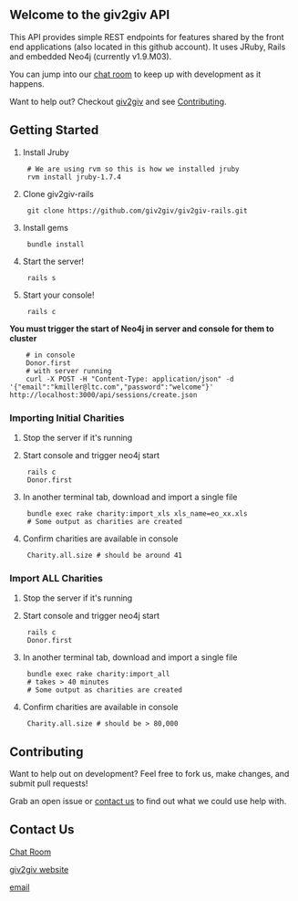 ## Welcome to the giv2giv API

This API provides simple REST endpoints for features shared by the front end applications (also located in this github account). It uses JRuby, Rails and embedded Neo4j (currently v1.9.M03).

You can jump into our [chat room](https://lightcastle.campfirenow.com/4d2e5) to keep up with development as it happens.

Want to help out? Checkout [giv2giv](http://www.giv2giv.org) and see [Contributing](#contributing).

## Getting Started

1. Install Jruby

        # We are using rvm so this is how we installed jruby
        rvm install jruby-1.7.4

2. Clone giv2giv-rails

        git clone https://github.com/giv2giv/giv2giv-rails.git

3. Install gems

        bundle install

4. Start the server!

        rails s

5. Start your console!

        rails c

**You must trigger the start of Neo4j in server and console for them to cluster**

        # in console
        Donor.first
        # with server running
        curl -X POST -H "Content-Type: application/json" -d '{"email":"kmiller@ltc.com","password":"welcome"}' http://localhost:3000/api/sessions/create.json

### Importing Initial Charities

1. Stop the server if it's running

2. Start console and trigger neo4j start

        rails c
        Donor.first

3. In another terminal tab, download and import a single file

        bundle exec rake charity:import_xls xls_name=eo_xx.xls
        # Some output as charities are created

4. Confirm charities are available in console

        Charity.all.size # should be around 41

### Import ALL Charities

1. Stop the server if it's running

2. Start console and trigger neo4j start

        rails c
        Donor.first

3. In another terminal tab, download and import a single file

        bundle exec rake charity:import_all
        # takes > 40 minutes
        # Some output as charities are created

4. Confirm charities are available in console

        Charity.all.size # should be > 80,000



## Contributing

Want to help out on development? Feel free to fork us, make changes, and submit pull requests!

Grab an open issue or [contact us](#contact-us) to find out what we could use help with.


## Contact Us

[Chat Room](https://lightcastle.campfirenow.com/4d2e5)

[giv2giv website](http://www.giv2giv.org)

[email](mailto:info@giv2giv.org)

